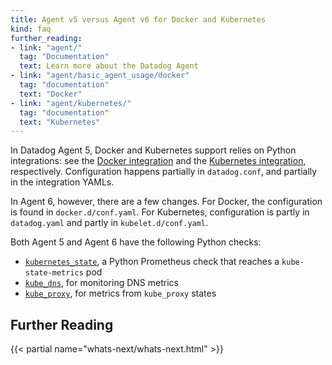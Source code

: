 ```yaml
---
title: Agent v5 versus Agent v6 for Docker and Kubernetes
kind: faq
further_reading:
- link: "agent/"
  tag: "Documentation"
  text: Learn more about the Datadog Agent
- link: "agent/basic_agent_usage/docker"
  tag: "documentation"
  text: "Docker"
- link: "agent/kubernetes/"
  tag: "documentation"
  text: "Kubernetes"
---
```


In Datadog Agent 5, Docker and Kubernetes support relies on Python integrations: see the [Docker integration][1] and the [Kubernetes integration][2], respectively. Configuration happens partially in `datadog.conf`, and partially in the integration YAMLs.

In Agent 6, however, there are a few changes. For Docker, the configuration is found in `docker.d/conf.yaml`. For Kubernetes, configuration is partly in `datadog.yaml` and partly in `kubelet.d/conf.yaml`.

Both Agent 5 and Agent 6 have the following Python checks:

- [`kubernetes_state`][3], a Python Prometheus check that reaches a `kube-state-metrics` pod
- [`kube_dns`][4], for monitoring DNS metrics
- [`kube_proxy`][5], for metrics from `kube_proxy` states

## Further Reading

{{< partial name="whats-next/whats-next.html" >}}

[1]: https://github.com/DataDog/integrations-core/tree/master/docker_daemon
[2]: https://github.com/DataDog/integrations-core/tree/master/kubernetes
[3]: https://github.com/DataDog/integrations-core/tree/master/kubernetes_state
[4]: https://github.com/DataDog/integrations-core/tree/master/kube_dns
[5]: https://github.com/DataDog/integrations-core/tree/master/kube_proxy
